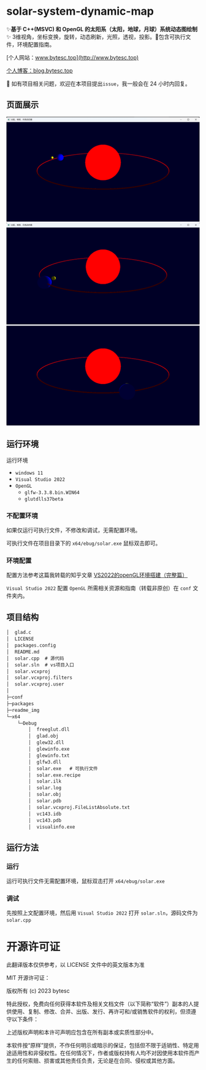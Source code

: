 # solar-system-dynamic-map

✨**基于 C++(MSVC) 和 OpenGL 的太阳系（太阳，地球，月球）系统动态图绘制**✨ 3维视角，坐标变换，旋转，动态刷新，光照，透视，投影。📌包含可执行文件，环境配置指南。

[个人网站：www.bytesc.top](http://www.bytesc.top) 

[个人博客：blog.bytesc.top](http://blog.bytesc.top)

🔔 如有项目相关问题，欢迎在本项目提出`issue`，我一般会在 24 小时内回复。

## 页面展示
![](./readme_img/img1.png)
![](./readme_img/img2.png)
![](./readme_img/img3.png)

## 运行环境

运行环境
- `windows 11`
- `Visual Studio 2022`
- `OpenGL`
    * `glfw-3.3.8.bin.WIN64`
    * `glutdlls37beta`

### 不配置环境

如果仅运行可执行文件，不修改和调试，无需配置环境。

可执行文件在项目目录下的 `x64/ebug/solar.exe` 鼠标双击即可。

### 环境配置

配置方法参考这篇我转载的知乎文章 [VS2022的openGL环境搭建（完整篇）](https://zhuanlan.zhihu.com/p/486459964)

`Visual Studio 2022` 配置 `OpenGL` 所需相关资源和指南（转载非原创）在 `conf` 文件夹内。

## 项目结构

```txt
│  glad.c
│  LICENSE
│  packages.config
│  README.md
│  solar.cpp  # 源代码
│  solar.sln  # vs项目入口
│  solar.vcxproj
│  solar.vcxproj.filters
│  solar.vcxproj.user
│
├─conf
├─packages
├─readme_img
└─x64
    └─Debug
        │  freeglut.dll
        │  glad.obj
        │  glew32.dll
        │  glewinfo.exe
        │  glewinfo.txt
        │  glfw3.dll
        │  solar.exe   # 可执行文件
        │  solar.exe.recipe
        │  solar.ilk
        │  solar.log
        │  solar.obj
        │  solar.pdb
        │  solar.vcxproj.FileListAbsolute.txt
        │  vc143.idb
        │  vc143.pdb
        │  visualinfo.exe
```

## 运行方法

### 运行
运行可执行文件无需配置环境，鼠标双击打开 `x64/ebug/solar.exe`

### 调试
先按照上文配置环境，然后用 `Visual Studio 2022` 打开 `solar.sln`，源码文件为 `solar.cpp`


# 开源许可证

此翻译版本仅供参考，以 LICENSE 文件中的英文版本为准

MIT 开源许可证：

版权所有 (c) 2023 bytesc

特此授权，免费向任何获得本软件及相关文档文件（以下简称“软件”）副本的人提供使用、复制、修改、合并、出版、发行、再许可和/或销售软件的权利，但须遵守以下条件：

上述版权声明和本许可声明应包含在所有副本或实质性部分中。

本软件按“原样”提供，不作任何明示或暗示的保证，包括但不限于适销性、特定用途适用性和非侵权性。在任何情况下，作者或版权持有人均不对因使用本软件而产生的任何索赔、损害或其他责任负责，无论是在合同、侵权或其他方面。